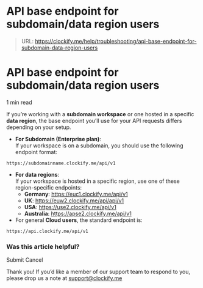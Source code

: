# API base endpoint for subdomain/data region users

> URL: https://clockify.me/help/troubleshooting/api-base-endpoint-for-subdomain-data-region-users

# API base endpoint for subdomain/data region users

1 min read

If you’re working with a **subdomain workspace** or one hosted in a specific **data region**, the base endpoint you’ll use for your API requests differs depending on your setup.

* **For Subdomain (Enterprise plan)**:  
  If your workspace is on a subdomain, you should use the following endpoint format:

```
https://subdomainname.clockify.me/api/v1
```

* **For data regions**:  
  If your workspace is hosted in a specific region, use one of these region-specific endpoints:  
  + **Germany**: https://euc1.clockify.me/api/v1
  + **UK**: https://euw2.clockify.me/api/api/v1
  + **USA**: https://use2.clockify.me/api/v1
  + **Australia**: https://apse2.clockify.me/api/v1
* For general **Cloud users**, the standard endpoint is:

```
https://api.clockify.me/api/v1
```

### Was this article helpful?

Submit
Cancel

Thank you! If you’d like a member of our support team to respond to you, please drop us a note at support@clockify.me